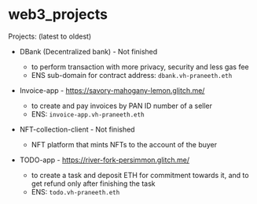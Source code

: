 # web3_projects

Projects:  (latest to oldest)

- DBank (Decentralized bank) - Not finished
	- to perform transaction with more privacy, security and less gas fee
	- ENS sub-domain for contract address: `dbank.vh-praneeth.eth`

- Invoice-app - https://savory-mahogany-lemon.glitch.me/
	- to create and pay invoices by PAN ID number of a seller
	- ENS: `invoice-app.vh-praneeth.eth`

- NFT-collection-client - Not finished
	- NFT platform that mints NFTs to the account of the buyer

- TODO-app - https://river-fork-persimmon.glitch.me/
	- to create a task and deposit ETH for commitment towards it, and to get refund only after finishing the task
	- ENS: `todo.vh-praneeth.eth`
